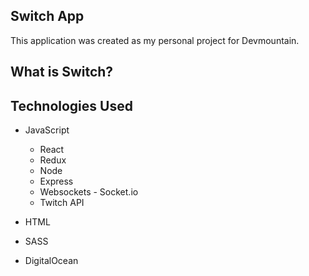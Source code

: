 ## Switch App
This application was created as my personal project for Devmountain. 

## What is Switch?

## Technologies Used
+ JavaScript
  + React
  + Redux
  + Node
  + Express
  + Websockets - Socket.io
  + Twitch API
  
+ HTML

+ SASS

+ DigitalOcean


